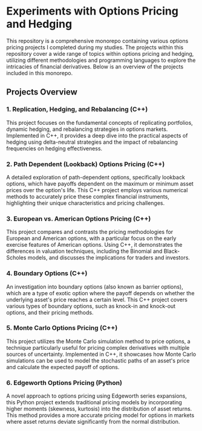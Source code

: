 # Experiments with Options Pricing and Hedging

This repository is a comprehensive monorepo containing various options pricing projects I completed during my studies. The projects within this repository cover a wide range of topics within options pricing and hedging, utilizing different methodologies and programming languages to explore the intricacies of financial derivatives. Below is an overview of the projects included in this monorepo.

## Projects Overview

### 1. Replication, Hedging, and Rebalancing (C++)

This project focuses on the fundamental concepts of replicating portfolios, dynamic hedging, and rebalancing strategies in options markets. Implemented in C++, it provides a deep dive into the practical aspects of hedging using delta-neutral strategies and the impact of rebalancing frequencies on hedging effectiveness.

### 2. Path Dependent (Lookback) Options Pricing (C++)

A detailed exploration of path-dependent options, specifically lookback options, which have payoffs dependent on the maximum or minimum asset prices over the option's life. This C++ project employs various numerical methods to accurately price these complex financial instruments, highlighting their unique characteristics and pricing challenges.

### 3. European vs. American Options Pricing (C++)

This project compares and contrasts the pricing methodologies for European and American options, with a particular focus on the early exercise features of American options. Using C++, it demonstrates the differences in valuation techniques, including the Binomial and Black-Scholes models, and discusses the implications for traders and investors.

### 4. Boundary Options (C++)

An investigation into boundary options (also known as barrier options), which are a type of exotic option where the payoff depends on whether the underlying asset's price reaches a certain level. This C++ project covers various types of boundary options, such as knock-in and knock-out options, and their pricing methods.

### 5. Monte Carlo Options Pricing (C++)

This project utilizes the Monte Carlo simulation method to price options, a technique particularly useful for pricing complex derivatives with multiple sources of uncertainty. Implemented in C++, it showcases how Monte Carlo simulations can be used to model the stochastic paths of an asset's price and calculate the expected payoff of options.

### 6. Edgeworth Options Pricing (Python)

A novel approach to options pricing using Edgeworth series expansions, this Python project extends traditional pricing models by incorporating higher moments (skewness, kurtosis) into the distribution of asset returns. This method provides a more accurate pricing model for options in markets where asset returns deviate significantly from the normal distribution.
